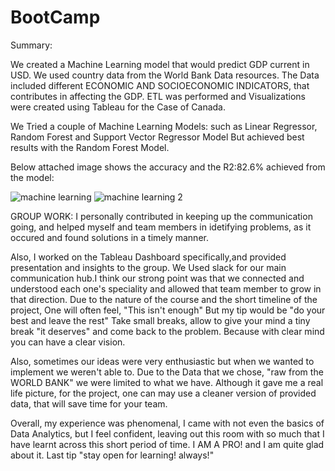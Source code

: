 # BootCamp

Summary:

We created a Machine Learning model that would predict GDP current in USD.
We used country data from the World Bank Data resources.
The Data included different ECONOMIC AND SOCIOECONOMIC INDICATORS,
that contributes in affecting the GDP.
ETL was performed and Visualizations were created using Tableau for the Case of Canada.

We Tried a couple of Machine Learning Models: such as Linear Regressor, Random Forest and Support Vector Regressor Model
But achieved best results with the Random Forest Model.

Below attached image shows the accuracy and the R2:82.6% achieved from the model:

![machine learning](https://user-images.githubusercontent.com/111619125/217626578-1c8dce5b-de88-425d-b4db-4a12e9138b07.png)
![machine learning 2](https://user-images.githubusercontent.com/111619125/217626677-2e158897-933a-44c9-aa88-2868a36e757b.png)

GROUP WORK:
I personally contributed in keeping up the communication going, and helped myself and team members in idetifying problems, as it occured and found solutions in a timely manner.

Also, I worked on the Tableau Dashboard specifically,and provided presentation and insights to the group. We Used slack for our main communication hub.I think our strong point was that we connected and understood each one's speciality and allowed that team member to grow in that direction. Due to the nature of the course and the short timeline of the project, One will often feel, "This isn't enough" But my tip would be "do your best and leave the rest"
Take small breaks, allow to give your mind a tiny break "it deserves" and come back to the problem. Because with clear mind you can have a clear vision. 

Also, sometimes our ideas were very enthusiastic but when we wanted to implement we weren't able to. Due to the Data that we chose, "raw from the WORLD BANK" we were limited to what we have. Although it gave me a real life picture, for the project, one can may use a cleaner version of provided data, that will save time for your team.

Overall, my experience was phenomenal, I came with not even the basics of Data Analytics, but I feel confident, leaving out this room with so much that I have learnt across this short period of time. I AM A PRO! and I am quite glad about it. Last tip "stay open for learning! always!"
